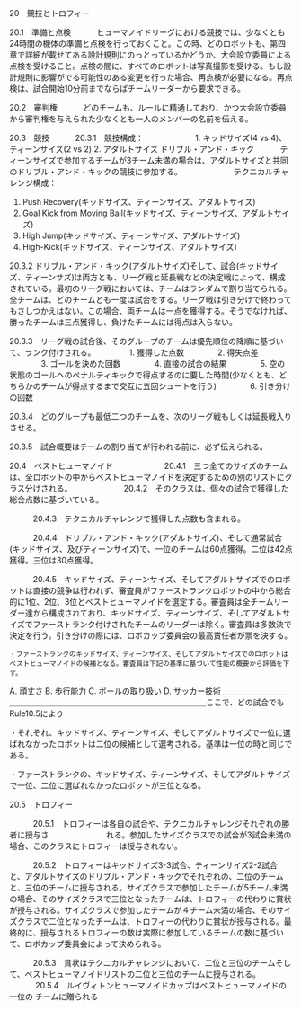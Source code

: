20　競技とトロフィー

20.1　準備と点検
　　　ヒューマノイドリーグにおける競技では、少なくとも24時間の機体の準備と点検を行っておくこと。この時、どのロボットも、第四章で詳細が載せてある設計規則にのっとっているかどうか、大会設立委員による点検を受けること。点検の間に、すべてのロボットは写真撮影を受ける。もし設計規則に影響がでる可能性のある変更を行った場合、再点検が必要になる。再点検は、試合開始10分前までならばチームリーダーから要求できる。

20.2　審判権
　　　どのチームも、ルールに精通しており、かつ大会設立委員から審判権を与えられた少なくとも一人のメンバーの名前を伝える。

20.3　競技
　　　20.3.1　競技構成：
　　　　　　 1. キッドサイズ(4 vs 4)、ティーンサイズ(2 vs 2)
             2. アダルトサイズ ドリブル・アンド・キック
　　　ティーンサイズで参加するチームが3チーム未満の場合は、アダルトサイズと共同のドリブル・アンド・キックの競技に参加する。
　　　　　　 テクニカルチャレンジ構成：
1.	Push Recovery(キッドサイズ、ティーンサイズ、アダルトサイズ)
2.	Goal Kick from Moving Ball(キッドサイズ、ティーンサイズ、アダルトサイズ)
3.	High Jump(キッドサイズ、ティーンサイズ、アダルトサイズ)
4.	High-Kick(キッドサイズ、ティーンサイズ、アダルトサイズ)
       
20.3.2  ドリブル・アンド・キック(アダルトサイズ)そして、試合(キッドサイズ、ティーンサズ)は両方とも、リーグ戦と延長戦などの決定戦によって、構成されている。最初のリーグ戦においては、チームはランダムで割り当てられる。全チームは、どのチームとも一度は試合をする。リーグ戦は引き分けで終わってもさしつかえはない。この場合、両チームは一点を獲得する。そうでなければ、勝ったチームは三点獲得し、負けたチームには得点は入らない。



20.3.3　リーグ戦の試合後、そのグループのチームは優先順位の降順に基づいて、ランク付けされる。
　　　　1. 獲得した点数
　　　　2. 得失点差
　　　　3. ゴールを決めた回数
　　　　4. 直接の試合の結果
　　　　5. 空の状態のゴールへのペナルティキックで得点するのに要した時間(少なくとも、どちらかのチームが得点するまで交互に五回シュートを行う)
　　　　6. 引き分けの回数

20.3.4　どのグループも最低二つのチームを、次のリーグ戦もしくは延長戦入りさせる。

20.3.5　試合概要はチームの割り当てが行われる前に、必ず伝えられる。

20.4　ベストヒューマノイド
　　　
　　　20.4.1　三つ全てのサイズのチームは、全ロボットの中からベストヒューマノイドを決定するための別のリストにクラス分けされる。
　　　
　　　20.4.2　そのクラスは、個々の試合で獲得した総合点数に基づいている。

　　　20.4.3　テクニカルチャレンジで獲得した点数も含まれる。

　　　20.4.4　ドリブル・アンド・キック(アダルトサイズ)、そして通常試合(キッドサイズ、及びティーンサイズ)で、一位のチームは60点獲得。二位は42点獲得。三位は30点獲得。

　　　20.4.5　キッドサイズ、ティーンサイズ、そしてアダルトサイズでのロボットは直接の競争は行われず、審査員がファーストランクロボットの中から総合的に1位、2位、3位とベストヒューマノイドを選定する。審査員は全チームリーダー達から構成されており、キッドサイズ、ティーンサイズ、そしてアダルトサイズでファーストランク付けされたチームのリーダーは除く。審査員は多数決で決定を行う。引き分けの際には、ロボカップ委員会の最高責任者が票を決する。


	・ファーストランクのキッドサイズ、ティーンサイズ、そしてアダルトサイズでのロボットはベストヒューマノイドの候補となる。審査員は下記の基準に基づいて性能の概要から評価を下す。

A.	頑丈さ
B.	歩行能力
C.	ボールの取り扱い
D.	サッカー技術
＿＿＿＿＿＿＿＿＿＿＿＿＿＿＿＿＿＿＿＿＿＿＿＿＿＿＿＿＿＿＿＿＿ここで、どの試合でもRule10.5により

・それぞれ、キッドサイズ、ティーンサイズ、そしてアダルトサイズで一位に選ばれなかったロボットは二位の候補として選考される。基準は一位の時と同じである。

・ファーストランクの、キッドサイズ、ティーンサイズ、そしてアダルトサイズで一位、二位に選ばれなかったロボットが三位となる。

20.5　トロフィー

　　　20.5.1　トロフィーは各自の試合や、テクニカルチャレンジそれぞれの勝者に授与さ
　　　　　　　れる。参加したサイズクラスでの試合が3試合未満の場合、このクラスにトロフィーは授与されない。

　　　20.5.2　トロフィーはキッドサイズ3-3試合、ティーンサイズ2-2試合と、アダルトサイズのドリブル・アンド・キックでそれぞれの、二位のチームと、三位のチームに授与される。サイズクラスで参加したチームが5チーム未満の場合、そのサイズクラスで三位となったチームは、トロフィーの代わりに賞状が授与される。サイズクラスで参加したチームが４チーム未満の場合、そのサイズクラスで二位となったチームは、トロフィーの代わりに賞状が授与される。最終的に、授与されるトロフィーの数は実際に参加しているチームの数に基づいて、ロボカップ委員会によって決められる。

　　　20.5.3　賞状はテクニカルチャレンジにおいて、二位と三位のチームそして、ベストヒューマノイドリストの二位と三位のチームに授与される。
　　　
20.5.4　ルイヴィトンヒューマノイドカップはベストヒューマノイドの一位の
チームに贈られる


